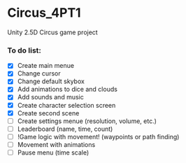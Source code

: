 # Circus_4PT1
Unity 2.5D Circus game project

### To do list:
- [x] Create main menue
- [x] Change cursor
- [x] Change default skybox
- [x] Add animations to dice and clouds
- [x] Add sounds and music
- [x] Create character selection screen
- [x] Create second scene
- [ ] Create settings menue (resolution, volume, etc.)
- [ ] Leaderboard (name, time, count)
- [ ] !Game logic with movement! (waypoints or path finding)
- [ ] Movement with animations
- [ ] Pause menu (time scale)